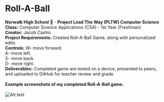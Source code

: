 # Roll-A-Ball
<b>Norwalk High School</b> :school: - <b>Project Lead The Way (PLTW) Computer Science</b><br>
<b>Class:</b> Computer Science Applications (CSA) - 1st Year (Freshman)<br>
<b>Creator:</b> Jacob Castro <br>
<b>Project Requirements:</b> Created Roll-A-Ball Game, along with personalized edits.<br>
<b>Controls:</b> W- move forward.<br>
<b>         </b> A- move left.<br>
<b>         </b> S- move back.<br>
<b>         </b> D- move right.<br>
<b>Deliverables:</b> Completed game are tested on a device, presented to peers, and uploaded to GitHub for teacher review and grade.   
<br>
<b>Example screenshots of my completed Roll-A-Ball game.</b><br><br>
![Alt text](https://github.com/jay-cas/rollaball/blob/master/Ball_game.png "English Unfilled Version")
<br><br>
